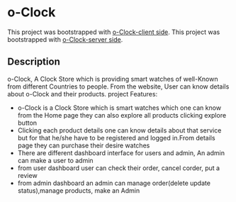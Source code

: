 # o-Clock

This project was bootstrapped with [o-Clock-client side](https://dream-travel-2022.web.app/).
This project was bootstrapped with [o-Clock-server side](https://dream-travel-2022.web.app/).

## Description
o-Clock, A  Clock Store which is providing  smart watches of well-Known from different Countries to people. From the website, User can know details about o-Clock and their products.
 project Features:
<ul>
<li>o-Clock is a Clock Store which is smart watches  which one can know from the Home page they can also explore all products clicking explore button</li>
<li>Clicking each product details one can know details about that service but for that he/she have to be registered and logged in.From details page they can purchase their desire watches</li>
<li>There are different dashboard interface for users and admin, An admin can make a user to admin </li>
<li>from user dashboard user can check their order, cancel corder, put a review </li>
<li>from admin dashboard an admin can manage order(delete update status),manage products, make an Admin </li>
</ul>
